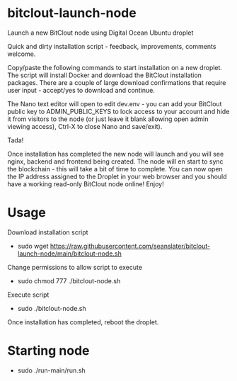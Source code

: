 # bitclout-launch-node
Launch a new BitClout node using Digital Ocean Ubuntu droplet

Quick and dirty installation script - feedback, improvements, comments welcome.

Copy/paste the following commands to start installation on a new droplet. The script will install Docker and download the BitClout installation packages. There are a couple of large download confirmations that require user input - accept/yes to download and continue.

The Nano text editor will open to edit dev.env - you can add your BitClout public key to ADMIN_PUBLIC_KEYS to lock access to your account and hide it from visitors to the node (or just leave it blank allowing open admin viewing access), Ctrl-X to close Nano and save/exit).

Tada!

Once installation has completed the new node will launch and you will see nginx, backend and frontend being created. The node will en start to sync the blockchain - this will take a bit of time to complete. You can now open the IP address assigned to the Droplet in your web browser and you should have a working read-only BitClout node online! Enjoy!

# Usage

Download installation script

* sudo wget https://raw.githubusercontent.com/seanslater/bitclout-launch-node/main/bitclout-node.sh

Change permissions to allow script to execute

* sudo chmod 777 ./bitclout-node.sh

Execute script

* sudo ./bitclout-node.sh

Once installation has completed, reboot the droplet.

# Starting node

* sudo ./run-main/run.sh
